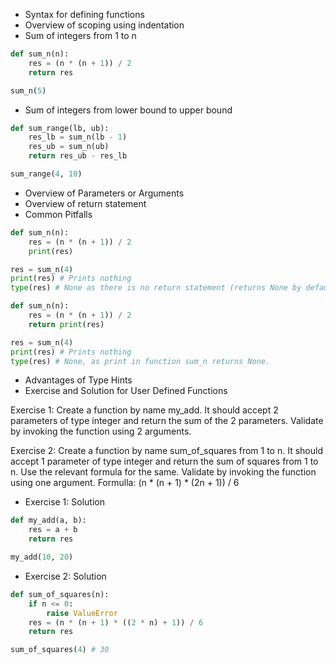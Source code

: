 * Syntax for defining functions
* Overview of scoping using indentation
* Sum of integers from 1 to n
```python
def sum_n(n):
    res = (n * (n + 1)) / 2
    return res

sum_n(5)
```
* Sum of integers from lower bound to upper bound
```python
def sum_range(lb, ub):
    res_lb = sum_n(lb - 1)
    res_ub = sum_n(ub)
    return res_ub - res_lb

sum_range(4, 10)
```
* Overview of Parameters or Arguments
* Overview of return statement
* Common Pitfalls
```python
def sum_n(n):
    res = (n * (n + 1)) / 2
    print(res)

res = sum_n(4)
print(res) # Prints nothing
type(res) # None as there is no return statement (returns None by default)

def sum_n(n):
    res = (n * (n + 1)) / 2
    return print(res)

res = sum_n(4)
print(res) # Prints nothing
type(res) # None, as print in function sum_n returns None. 
```
* Advantages of Type Hints
* Exercise and Solution for User Defined Functions

Exercise 1: Create a function by name my_add. It should accept 2 parameters of type integer and return the sum of the 2 parameters. Validate by invoking the function using 2 arguments.

Exercise 2: Create a function by name sum_of_squares from 1 to n. It should accept 1 parameter of type integer and return the sum of squares from 1 to n. Use the relevant formula for the same. Validate by invoking the function using one argument.
Formulla: (n * (n + 1) * (2n + 1)) / 6

* Exercise 1: Solution
```python
def my_add(a, b):
    res = a + b
    return res

my_add(10, 20)
```

* Exercise 2: Solution
```python
def sum_of_squares(n):
    if n <= 0:
        raise ValueError
    res = (n * (n + 1) * ((2 * n) + 1)) / 6
    return res

sum_of_squares(4) # 30
```